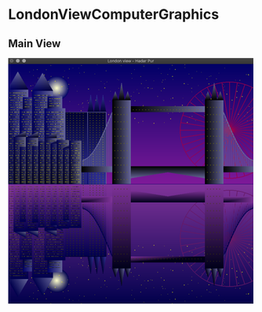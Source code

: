 # LondonViewComputerGraphics

## Main View

<img src="https://github.com/HadarPur/LondonViewComputerGraphics/blob/master/LondonView.png" width="500" height="500" />
